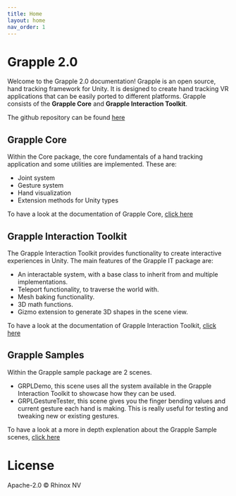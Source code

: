 ```yaml
---
title: Home
layout: home
nav_order: 1
---
```


# Grapple 2.0
Welcome to the Grapple 2.0 documentation!
Grapple is an open source, hand tracking framework for Unity. It is designed to create hand tracking VR applications that can be easily ported to different platforms. Grapple consists of the **Grapple Core** and **Grapple Interaction Toolkit**.

The github repository can be found [here](https://github.com/Rhinox-Training/grpl-2.0)

## Grapple Core
Within the Core package, the core fundamentals of a hand tracking application and some utilities are implemented.
These are:
- Joint system
- Gesture system
- Hand visualization
- Extension methods for Unity types

To have a look at the documentation of Grapple Core, [click here](pages/GRPL_Core/core)

## Grapple Interaction Toolkit
The Grapple Interaction Toolkit provides functionality to create interactive experiences in Unity.
The main features of the Grapple IT package are: 
- An interactable system, with a base class to inherit from and multiple implementations.
- Teleport functionality, to traverse the world with.
- Mesh baking functionality.
- 3D math functions.
- Gizmo extension to generate 3D shapes in the scene view.

To have a look at the documentation of Grapple Interaction Toolkit, [click here](pages/GRPL_IT/GrappleIT)


## Grapple Samples
Within the Grapple sample package are 2 scenes.

- GRPLDemo, this scene uses all the system available in the Grapple Interaction Toolkit to showcase how they can be used.
- GRPLGestureTester, this scene gives you the finger bending values and current gesture each hand is making. This is really useful for testing and tweaking new or existing gestures.

To have a look at a more in depth explenation about the Grapple Sample scenes, [click here](https://rhinox-training.github.io/grpl-2.0/pages/GRPL_Samples/GRPLSamples.html)

# License

Apache-2.0 © Rhinox NV
